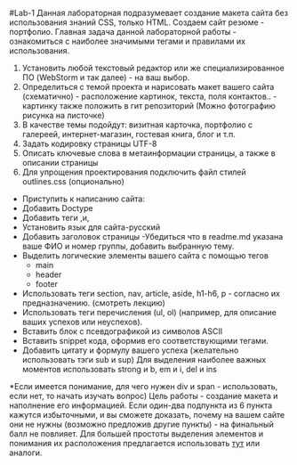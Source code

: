 #Lab-1
Данная лабораторная подразумевает создание макета сайта без использования знаний CSS, только HTML. Создаем сайт резюме - портфолио. Главная задача данной лабораторной работы - ознакомиться с наиболее значимыми тегами и правилами их использования.

1) Установить любой текстовый редактор или же специализированное ПО (WebStorm и так далее) - на ваш выбор.
2) Определиться с темой проекта и нарисовать макет вашего сайта (схематично) - расположение картинок, текста, поля контактов.. - картинку также положить в гит репозиторий (Можно фотографию рисунка на листочке)
3) В качестве темы подойдут: визитная карточка, портфолио с галереей, интернет-магазин, гостевая книга, блог и т.п.
4) Задать кодировку страницы  UTF-8
5) Описать ключевые слова в метаинформации страницы, а также в описании страницы
6) Для упрощения проектирования подключить файл стилей outlines.css (опционально)
- Приступить к написанию сайта:
- Добавить Doctype
- Добавить теги <html>,<head>и<body>,
- Установить язык для сайта-русский
- Добавить заголовок страницы
  -Убедиться что в readme.md указана ваше ФИО и номер группы, добавить выбранную тему.
- Выделить логические элементы вашего сайта с помощью  тегов
    - main
    - header
    - footer
- Использовать теги section, nav, article, aside, h1-h6, p - согласно их  предназначению. (смотреть лекцию)
- Использовать теги перечисления (ul, ol) (например, для описание ваших успехов или неуспехов).
- Вставить блок с псевдографикой из символов ASCII
- Вставить snippet кода, оформив его соответствующими тегами.
- Добавить цитату и формулу вашего успеха (желательно использовать тэги sub и sup)
  Для выделения наиболее важных моментов использовать strong и b, em и i, del и ins


*Если имеется понимание, для чего нужен div и span - использовать, если нет, то начать изучать вопрос)
Цель работы - создание макета и наполнение его информацией. Если один-два подпункта из 6 пункта кажутся избыточными, и вы сможете доказать, почему на вашем сайте они не нужны (возможно предложив другие пункты) - на финальный балл не повлияет.
Для большей простоты выделения элементов и понимания их расположения предлагается использовать [тут](https://github.com/ArtMan-8/outline-prototype) или аналоги.